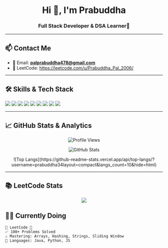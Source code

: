 <h1 align="center">Hi 👋, I'm Prabuddha</h1>
<h3 align="center">Full Stack Developer & DSA Learner🚀</h3>

---

## 📫 Contact Me

- 💌 Email: **palprabuddha478@gmail.com**
- 🧠 LeetCode: https://leetcode.com/u/Prabuddha_Pal_2006/

---

## 🛠️ Skills & Tech Stack


<p align="left">
  <!-- Languages -->
  <img src="https://img.shields.io/badge/Java-007396?style=for-the-badge&logo=java&logoColor=white" />
  <img src="https://img.shields.io/badge/Java_Swing-008080?style=for-the-badge&logo=java&logoColor=white" />
  <img src="https://img.shields.io/badge/Python-3776AB?style=for-the-badge&logo=python&logoColor=white" />
  <img src="https://img.shields.io/badge/JavaScript-F7DF1E?style=for-the-badge&logo=javascript&logoColor=black" />
  <img src="https://img.shields.io/badge/HTML5-E34F26?style=for-the-badge&logo=html5&logoColor=white" />
  <img src="https://img.shields.io/badge/CSS3-1572B6?style=for-the-badge&logo=css3&logoColor=white" />

  <!-- Frameworks & UI -->
  <img src="https://img.shields.io/badge/Tailwind_CSS-06B6D4?style=for-the-badge&logo=tailwind-css&logoColor=white" />

  <!-- Hosting & Deployment -->
  <img src="https://img.shields.io/badge/Vercel-000000?style=for-the-badge&logo=vercel&logoColor=white" />

  <!-- Version Control -->
  <img src="https://img.shields.io/badge/GitHub-181717?style=for-the-badge&logo=github&logoColor=white" />

  <!-- IDE -->
 
</p>

---

## 📈 GitHub Stats & Analytics

<p align="center">
  <img src="https://komarev.com/ghpvc/?username=prabuddha34l&label=Profile%20views&color=0e75b6&style=flat" alt="Profile Views"/>
</p>


<p align="center">
  <img src="https://github-readme-stats.vercel.app/api?username=prabuddha34&show_icons=true&theme=tokyonight&hide_border=true" alt="GitHub Stats"/>
</p>

<p align="center">
  ![Top Langs](https://github-readme-stats.vercel.app/api/top-langs/?username=prabuddha34layout=compact&langs_count=10&hide=html)

</p>

---

## 📚 LeetCode  Stats

<p align="center">
  <img src="https://leetcard.jacoblin.cool/Prabuddha_Pal_2006?theme=dark&font=Baloo+Bhai&ext=activity" />
</p>

## 👨‍💻 Currently Doing

```text
🔸 LeetCode 🔸
✅ 100+ Problems Solved  
⚔️ Mastering: Arrays, Hashing, Strings, Sliding Window  
🏹 Languages: Java, Python, JS  

